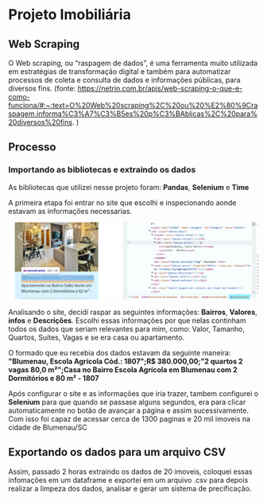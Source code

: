 # Projeto Imobiliária

## Web Scraping
O Web scraping, ou “raspagem de dados”, é uma ferramenta muito utilizada em estratégias de transformação digital e também para automatizar processos de coleta e consulta de dados e informações públicas, para diversos fins.
(fonte: https://netrin.com.br/apis/web-scraping-o-que-e-como-funciona/#:~:text=O%20Web%20scraping%2C%20ou%20%E2%80%9Craspagem,informa%C3%A7%C3%B5es%20p%C3%BAblicas%2C%20para%20diversos%20fins. )

## Processo
### Importando as bibliotecas e extraindo os dados

As bibliotecas que utilizei nesse projeto foram:
**Pandas**, **Selenium** e **Time**

A primeira etapa foi entrar no site que escolhi e inspecionando aonde estavam as informações necessarias.

![Imagem inspecionando o site](inspecao.png)


Analisando o site, decidi raspar as seguintes informações:
**Bairros**, **Valores**, **infos** e **Descrições**.
Escolhi essas informações por que nelas continham todos os dados que seriam relevantes para mim, como: Valor, Tamanho, Quartos, Suítes, Vagas e se era casa ou apartamento.

O formado que eu recebia dos dados estavam da seguinte maneira:
**"Blumenau, Escola Agrícola
Cód.: 1807";R$ 380.000,00;"2 quartos
2 vagas
80,0 m²";Casa no Bairro Escola Agrícola em Blumenau com 2 Dormitórios e 80 m² - 1807**

Após configurar o site e as informações que iria trazer, tambem configurei o **Selenium** para que quando se passase alguns segundos, era para clicar automaticamente no botão de avançar a página e assim sucessivamente.
Com isso foi capaz de acessar cerca de 1300 paginas e 20 mil imoveis na cidade de Blumenau/SC

## Exportando os dados para um arquivo CSV

Assim, passado 2 horas extraindo os dados de 20 imoveis, coloquei essas infomações em um dataframe e exportei em um arquivo .csv para depois realizar a limpeza dos dados, analisar e gerar um sistema de precificação.
